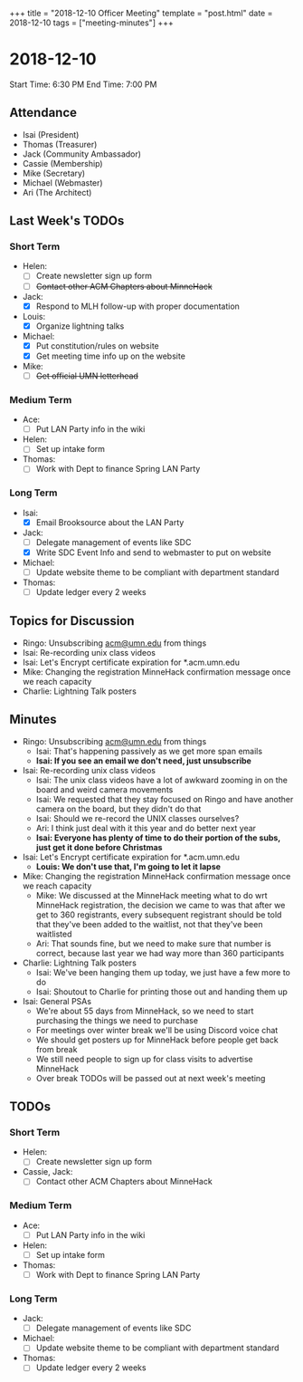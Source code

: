 +++
title = "2018-12-10 Officer Meeting"
template = "post.html"
date = 2018-12-10
tags = ["meeting-minutes"]
+++
# 2018-12-10

Start Time: 6:30 PM
End Time:   7:00 PM

## Attendance
 - Isai      (President)
 - Thomas    (Treasurer)
 - Jack      (Community Ambassador)
 - Cassie    (Membership)
 - Mike      (Secretary)
 - Michael   (Webmaster)
 - Ari       (The Architect)

## Last Week's TODOs
### Short Term
 - Helen:
     - [ ] Create newsletter sign up form
     - [ ] ~~Contact other ACM Chapters about MinneHack~~
- Jack:
     - [x] Respond to MLH follow-up with proper documentation
 - Louis:
     - [x] Organize lightning talks
 - Michael:
     - [x] Put constitution/rules on website
     - [x] Get meeting time info up on the website
 - Mike:
     - [ ] ~~Get official UMN letterhead~~
### Medium Term
 - Ace:
     - [ ] Put LAN Party info in the wiki
 - Helen:
     - [ ] Set up intake form
 - Thomas:
     - [ ] Work with Dept to finance Spring LAN Party
### Long Term
 - Isai:
     - [x] Email Brooksource about the LAN Party
 - Jack:
     - [ ] Delegate management of events like SDC
     - [x] Write SDC Event Info and send to webmaster to put on website
 - Michael:
     - [ ] Update website theme to be compliant with department standard
 - Thomas:
     - [ ] Update ledger every 2 weeks

## Topics for Discussion
 - Ringo: Unsubscribing acm@umn.edu from things
 - Isai: Re-recording unix class videos
 - Isai: Let's Encrypt certificate expiration for *.acm.umn.edu
 - Mike: Changing the registration MinneHack confirmation message once we reach capacity
 - Charlie: Lightning Talk posters

## Minutes
 - Ringo: Unsubscribing acm@umn.edu from things
     - Isai: That's happening passively as we get more span emails
     - **Isai: If you see an email we don't need, just unsubscribe**
 - Isai: Re-recording unix class videos
     - Isai: The unix class videos have a lot of awkward zooming in on the board and weird camera movements
     - Isai: We requested that they stay focused on Ringo and have another camera on the board, but they didn't do that
     - Isai: Should we re-record the UNIX classes ourselves?
     - Ari: I think just deal with it this year and do better next year
     - **Isai: Everyone has plenty of time to do their portion of the subs, just get it done before Christmas**
 - Isai: Let's Encrypt certificate expiration for *.acm.umn.edu
     - **Louis: We don't use that, I'm going to let it lapse**
 - Mike: Changing the registration MinneHack confirmation message once we reach capacity
     - Mike: We discussed at the MinneHack meeting what to do wrt MinneHack registration, the decision we came to was that after we get to 360 registrants, every subsequent registrant should be told that they've been added to the waitlist, not that they've been waitlisted
     - Ari: That sounds fine, but we need to make sure that number is correct, because last year we had way more than 360 participants
 - Charlie: Lightning Talk posters
     - Isai: We've been hanging them up today, we just have a few more to do
     - Isai: Shoutout to Charlie for printing those out and handing them up
 - Isai: General PSAs
     - We're about 55 days from MinneHack, so we need to start purchasing the things we need to purchase
     - For meetings over winter break we'll be using Discord voice chat
     - We should get posters up for MinneHack before people get back from break
     - We still need people to sign up for class visits to advertise MinneHack
     - Over break TODOs will be passed out at next week's meeting

## TODOs
### Short Term
 - Helen:
     - [ ] Create newsletter sign up form
 - Cassie, Jack:
     - [ ] Contact other ACM Chapters about MinneHack
### Medium Term
 - Ace:
     - [ ] Put LAN Party info in the wiki
 - Helen:
     - [ ] Set up intake form
 - Thomas:
     - [ ] Work with Dept to finance Spring LAN Party
### Long Term
 - Jack:
     - [ ] Delegate management of events like SDC
 - Michael:
     - [ ] Update website theme to be compliant with department standard
 - Thomas:
     - [ ] Update ledger every 2 weeks

